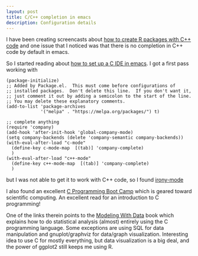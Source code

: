 ```yaml
---
layout: post
title: C/C++ completion in emacs
description: Configuration details
---
```


I have been creating screencasts about [how to create R packages with
C++
code](https://www.youtube.com/playlist?list=PLwc48KSH3D1OkObQ22NHbFwEzof2CguJJ)
and one issue that I noticed was that there is no completion in C++
code by default in emacs. 

So I started reading about [how to set up a C IDE in
emacs](https://tuhdo.github.io/c-ide.html#orgheadline13). I got a
first pass working with

```elisp
(package-initialize)
;; Added by Package.el.  This must come before configurations of
;; installed packages.  Don't delete this line.  If you don't want it,
;; just comment it out by adding a semicolon to the start of the line.
;; You may delete these explanatory comments.
(add-to-list 'package-archives
             '("melpa" . "https://melpa.org/packages/") t)

;; complete anything
(require 'company)
(add-hook 'after-init-hook 'global-company-mode)
(setq company-backends (delete 'company-semantic company-backends))
(with-eval-after-load "c-mode" 
  (define-key c-mode-map  [(tab)] 'company-complete)
  )
(with-eval-after-load "c++-mode" 
  (define-key c++-mode-map  [(tab)] 'company-complete)
  )
```

but I was not able to get it to work with C++ code, so I found
[irony-mode](https://github.com/Sarcasm/irony-mode)

I also found an excellent [C Programming Boot
Camp](https://gribblelab.org/CBootCamp/index.html) which is geared
toward scientific computing. An excellent read for an introduction to
C programming!

One of the links therein points to the [Modeling With
Data](https://modelingwithdata.org/about_the_book.html) book which
explains how to do statistical analysis (almost) entirely using the C
programming language. Some exceptions are using SQL for data
manipulation and gnuplot/graphviz for data/graph
visualization. Interesting idea to use C for mostly everything, but
data visualization is a big deal, and the power of ggplot2 still keeps
me using R.
